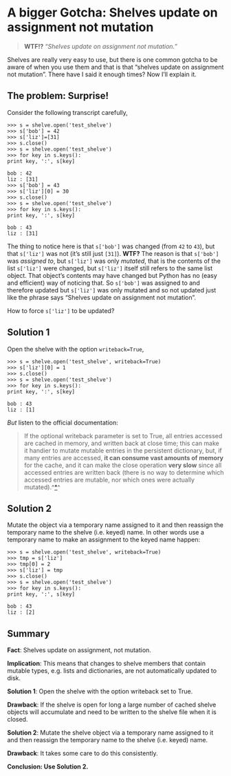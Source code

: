 # A bigger Gotcha: Shelves update on assignment not mutation

> **WTF!?** “*Shelves update on assignment not mutation.*”

Shelves are really very easy to use, but there is one common gotcha to
be aware of when you use them and that is that “shelves update on
assignment not mutation”. There have I said it enough times? Now I’ll
explain it.

## The problem: Surprise!

Consider the following transcript carefully,

    >>> s = shelve.open('test_shelve')
    >>> s['bob'] = 42
    >>> s['liz']=[31]
    >>> s.close()
    >>> s = shelve.open('test_shelve')
    >>> for key in s.keys():
    print key, ':', s[key]
     
    bob : 42
    liz : [31]
    >>> s['bob'] = 43
    >>> s['liz'][0] = 30
    >>> s.close()
    >>> s = shelve.open('test_shelve')
    >>> for key in s.keys():
    print key, ':', s[key]
     
    bob : 43
    liz : [31]

The thing to notice here is that `s['bob']` was changed (from `42` to
`43`), but that `s['liz']` was not (it’s still just `[31]`). **WTF?**
The reason is that `s['bob']` was *assigned to*, but `s['liz']` was only
*mutated*, that is the contents of the list `s['liz']` were changed, but
`s['liz']` itself still refers to the same list object. That object’s
contents may have changed but Python has no (easy and efficient) way of
noticing that. So `s['bob']` was assigned to and therefore updated but
`s['liz']` was only mutated and so not updated just like the phrase says
“Shelves update on assignment not mutation”.

How to force `s['liz']` to be updated?

## Solution 1

Open the shelve with the option `writeback=True`,

    >>> s = shelve.open('test_shelve', writeback=True)
    >>> s['liz'][0] = 1
    >>> s.close()
    >>> s = shelve.open('test_shelve')
    >>> for key in s.keys():
    print key, ':', s[key]
     
    bob : 43
    liz : [1]

*But* listen to the official documentation:

> If the optional writeback parameter is set to True, all entries
> accessed are cached in memory, and written back at close time; this
> can make it handier to mutate mutable entries in the persistent
> dictionary, but, if many entries are accessed, **it can consume vast
> amounts of memory** for the cache, and it can make the close operation
> **very slow** since all accessed entries are written back (there is no
> way to determine which accessed entries are mutable, nor which ones
> were actually
> mutated).^[\*](http://docs.python.org/css/module-shelve.html)^

## Solution 2

Mutate the object via a temporary name assigned to it and then reassign
the temporary name to the shelve (i.e. keyed) name. In other words use a
temporary name to make an assignment to the keyed name happen:

    >>> s = shelve.open('test_shelve', writeback=True)
    >>> tmp = s['liz']
    >>> tmp[0] = 2
    >>> s['liz'] = tmp
    >>> s.close()
    >>> s = shelve.open('test_shelve')
    >>> for key in s.keys():
    print key, ':', s[key]
     
    bob : 43
    liz : [2]

## Summary

**Fact**: Shelves update on assignment, not mutation.

**Implication**: This means that changes to shelve members that contain
mutable types, e.g. lists and dictionaries, are not automatically
updated to disk.

**Solution 1**: Open the shelve with the option writeback set to True.

**Drawback**: If the shelve is open for long a large number of cached
shelve objects will accumulate and need to be written to the shelve file
when it is closed.

**Solution 2**: Mutate the shelve object via a temporary name assigned
to it and then reassign the temporary name to the shelve (i.e. keyed)
name.

**Drawback**: It takes some care to do this consistently.

**Conclusion: Use Solution 2.**

